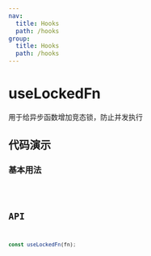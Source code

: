 ```yaml
---
nav:
  title: Hooks
  path: /hooks
group:
  title: Hooks
  path: /hooks
---
```


# useLockedFn

用于给异步函数增加竞态锁，防止并发执行

## 代码演示

### 基本用法

<code src='./demo' desc='避免重复提交，在响应后才能进行下一次的请求。' />

## API

```javascript
const useLockedFn(fn);
```

